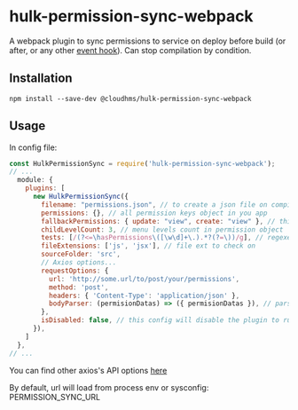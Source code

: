 # hulk-permission-sync-webpack
A webpack plugin to sync permissions to service on deploy
before build (or after, or any other [event hook](https://webpack.js.org/api/compiler-hooks/)). 
Can stop compilation by condition.

## Installation

```
npm install --save-dev @cloudhms/hulk-permission-sync-webpack
```

## Usage

In config file:

``` javascript
const HulkPermissionSync = require('hulk-permission-sync-webpack');
// ...
  module: {
    plugins: [
      new HulkPermissionSync({
        filename: "permissions.json", // to create a json file on compile on output folder, optional,
        permissions: {}, // all permission keys object in you app
        fallbackPermissions: { update: "view", create: "view" }, // this will fallback update and create permissions includes view permissions
        childLevelCount: 3, // menu levels count in permission object
        tests: [/(?<=\hasPermissions\([\w\d]+\.).*?(?=\))/g], // regexes to test content in files with have used permission keys
        fileExtensions: ['js', 'jsx'], // file ext to check on
        sourceFolder: 'src',
        // Axios options...
        requestOptions: {
          url: 'http://some.url/to/post/your/permissions',
          method: 'post',
          headers: { 'Content-Type': 'application/json' },
          bodyParser: (permisionDatas) => ({ permisionDatas }), // parser function to parse permissions to axios data body
        },
        isDisabled: false, // this config will disable the plugin to run on compile
      }),
    ]
  },
// ...
```


You can find other axios's API options [here](https://github.com/axios/axios#axios-api)

By default, url will load from process env or sysconfig: PERMISSION_SYNC_URL
